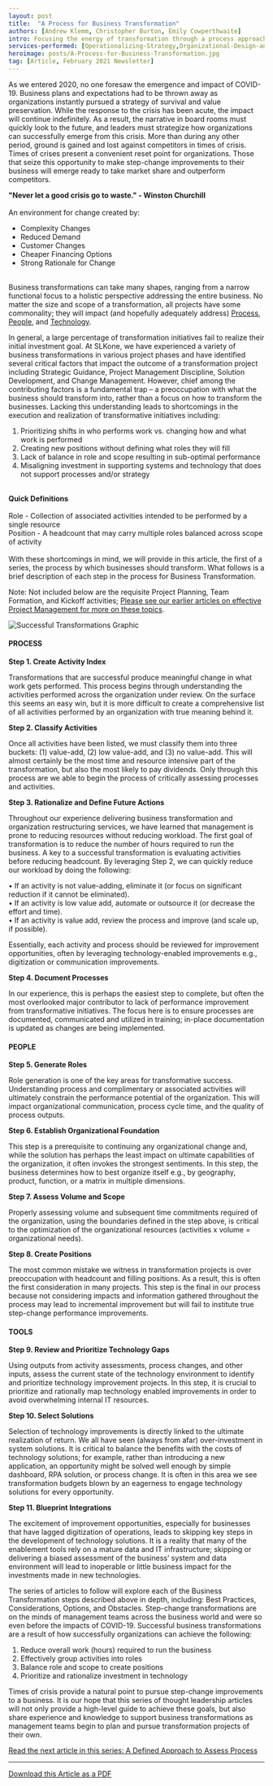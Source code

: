 ```yaml
---
layout: post
title:  "A Process for Business Transformation"
authors: [Andrew Klemm, Christopher Burton, Emily Cowperthwaite]
intro: Focusing the energy of transformation through a process approach
services-performed: [Operationalizing-Strategy,Organizational-Design-and-Alignment,Point-Solution-Applications,Business-Requirements,Digital-Strategy]
heroimage: posts/A-Process-for-Business-Transformation.jpg
tag: [Article, February 2021 Newsletter]
---
```


As we entered 2020, no one foresaw the emergence and impact of COVID-19. Business plans and expectations had to be thrown away as organizations instantly pursued a strategy of survival and value preservation. While the response to the crisis has been acute, the impact will continue indefinitely. As a result, the narrative in board rooms must quickly look to the future, and leaders must strategize how organizations can successfully emerge from this crisis.  More than during any other period, ground is gained and lost against competitors in times of crisis. Times of crises present a convenient reset point for organizations. Those that seize this opportunity to make step-change improvements to their business will emerge ready to take market share and outperform competitors.
<br>
<div class="emphasis" markdown="1">
  <strong>"Never let a good crisis go to waste." - Winston Churchill</strong><br>
  <br>An environment for change created by:
  <ul> 
  <li>Complexity Changes</li>
  <li>Reduced Demand</li>
  <li>Customer Changes</li>
  <li>Cheaper Financing Options</li>
  <li>Strong Rationale for Change</li>
</ul>
 </div>
<br>
Business transformations can take many shapes, ranging from a narrow functional focus to a holistic perspective addressing the entire business. No matter the size and scope of a transformation, all projects have some commonality; they will impact (and hopefully adequately address) <u>Process</u>, <u>People</u>, and <u>Technology</u>.

In general, a large percentage of transformation initiatives fail to realize their initial investment goal. At SLKone, we have experienced a variety of business transformations in various project phases and have identified several critical factors that impact the outcome of a transformation project including Strategic Guidance, Project Management Discipline, Solution Development, and Change Management. However, chief among the contributing factors is a fundamental trap – a preoccupation with what the business should transform into, rather than a focus on how to transform the businesses. Lacking this understanding leads to shortcomings in the execution and realization of transformative initiatives including:

1.	Prioritizing shifts in who performs work vs. changing how and what work is performed<br>
2.	Creating new positions without defining what roles they will fill<br>
3.	Lack of balance in role and scope resulting in sub-optimal performance<br>
4.	Misaligning investment in supporting systems and technology that does not support processes and/or strategy
<br>
<div class="emphasis" markdown="1">
  <strong>Quick Definitions</strong><br>
  <br>Role - Collection of associated activities intended to be performed by a single resource
  <br>Position - A headcount that may carry multiple roles balanced across scope of activity
 </div>
<br>
With these shortcomings in mind, we will provide in this article, the first of a series, the process by which businesses should transform.  What follows is a brief description of each step in the process for Business Transformation.

Note: Not included below are the requisite Project Planning, Team Formation, and Kickoff activities; <a href="https://slkone.com/Is-Your-PMO-Delivering-Results/">Please see our earlier articles on effective Project Management for more on these topics</a>.

<img src="https://slkone.com/images/Successful-Transformations.jpg" alt="Successful Transformations Graphic">

#### PROCESS

<b>Step 1. Create Activity Index</b>

Transformations that are successful produce meaningful change in what work gets performed. This process begins through understanding the activities performed across the organization under review. On the surface this seems an easy win, but it is more difficult to create a comprehensive list of all activities performed by an organization with true meaning behind it. 

<b>Step 2. Classify Activities</b>

Once all activities have been listed, we must classify them into three buckets: (1) value-add, (2) low value-add, and (3) no value-add. This will almost certainly be the most time and resource intensive part of the transformation, but also the most likely to pay dividends. Only through this process are we able to begin the process of critically assessing processes and activities. 

<b>Step 3. Rationalize and Define Future Actions</b>

Throughout our experience delivering business transformation and organization restructuring services, we have learned that management is prone to reducing resources without reducing workload. The first goal of transformation is to reduce the number of hours required to run the business. A key to a successful transformation is evaluating activities before reducing headcount. By leveraging Step 2, we can quickly reduce our workload by doing the following:

•	If an activity is not value-adding, eliminate it (or focus on significant reduction if it cannot be eliminated).<br>
•	If an activity is low value add, automate or outsource it (or decrease the effort and time).<br>
•	If an activity is value add, review the process and improve (and scale up, if possible).

Essentially, each activity and process should be reviewed for improvement opportunities, often by leveraging technology-enabled improvements e.g., digitization or communication improvements.

<b>Step 4. Document Processes</b>

In our experience, this is perhaps the easiest step to complete, but often the most overlooked major contributor to lack of performance improvement from transformative initiatives. The focus here is to ensure processes are documented, communicated and utilized in training; in-place documentation is updated as changes are being implemented. 

#### PEOPLE

<b>Step 5. Generate Roles</b>

Role generation is one of the key areas for transformative success. Understanding process and complimentary or associated activities will ultimately constrain the performance potential of the organization. This will impact organizational communication, process cycle time, and the quality of process outputs. 

<b>Step 6. Establish Organizational Foundation</b>

This step is a prerequisite to continuing any organizational change and, while the solution has perhaps the least impact on ultimate capabilities of the organization, it often invokes the strongest sentiments.  In this step, the business determines how to best organize itself e.g., by geography, product, function, or a matrix in multiple dimensions.

<b>Step 7. Assess Volume and Scope</b>

Properly assessing volume and subsequent time commitments required of the organization, using the boundaries defined in the step above, is critical to the optimization of the organizational resources (activities x volume = organizational needs).

<b>Step 8. Create Positions</b>

The most common mistake we witness in transformation projects is over preoccupation with headcount and filling positions. As a result, this is often the first consideration in many projects. This step is the final in our process because not considering impacts and information gathered throughout the process may lead to incremental improvement but will fail to institute true step-change performance improvements.

#### TOOLS 

<b>Step 9. Review and Prioritize Technology Gaps</b>

Using outputs from activity assessments, process changes, and other inputs, assess the current state of the technology environment to identify and prioritize technology improvement projects. In this step, it is crucial to prioritize and rationally map technology enabled improvements in order to avoid overwhelming internal IT resources. 

<b>Step 10. Select Solutions</b>

Selection of technology improvements is directly linked to the ultimate realization of return.  We all have seen (always from afar) over-investment in system solutions. It is critical to balance the benefits with the costs of technology solutions; for example, rather than introducing a new application, an opportunity might be solved well enough by simple dashboard, RPA solution, or process change.  It is often in this area we see transformation budgets blown by an eagerness to engage technology solutions for every opportunity.  

<b>Step 11. Blueprint Integrations</b>

The excitement of improvement opportunities, especially for businesses that have lagged digitization of operations, leads to skipping key steps in the development of technology solutions. It is a reality that many of the enablement tools rely on a mature data and IT infrastructure; skipping or delivering a biased assessment of the business’ system and data environment will lead to inoperable or little business impact for the investments made in new technologies.

The series of articles to follow will explore each of the Business Transformation steps described above in depth, including: Best Practices, Considerations, Options, and Obstacles. Step-change transformations are on the minds of management teams across the business world and were so even before the impacts of COVID-19. Successful business transformations are a result of how successfully organizations can achieve the following:

1.	Reduce overall work (hours) required to run the business<br>
2.	Effectively group activities into roles<br>
3.	Balance role and scope to create positions<br>
4.	Prioritize and rationalize investment in technology

Times of crisis provide a natural point to pursue step-change improvements to a business. It is our hope that this series of thought leadership articles will not only provide a high-level guide to achieve these goals, but also share experience and knowledge to support business transformations as management teams begin to plan and pursue transformation projects of their own.

<a href="https://slkone.com/A-Process-for-Business-Transformation-Process/">Read the next article in this series: A Defined Approach to Assess Process</a>

___

<a href="https://slkone.com/files/SLKone_Article_Successful-Transformation-Intro_2020.pdf" class="btn-filled" target="_blank">Download this Article as a PDF</a>
